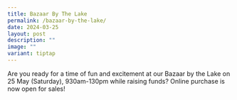 ```yaml
---
title: Bazaar By The Lake
permalink: /bazaar-by-the-lake/
date: 2024-03-25
layout: post
description: ""
image: ""
variant: tiptap
---
```

<p>Are you ready for a time of fun and excitement at our Bazaar by the Lake
on 25 May (Saturday), 930am-130pm while raising funds? Online purchase
is now open for sales!</p>